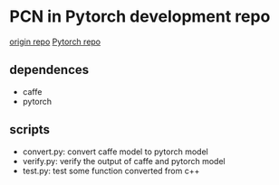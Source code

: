 # PCN in Pytorch development repo

[origin repo](https://github.com/Jack-CV/FaceKit/tree/master/PCN)
[Pytorch repo](https://github.com/siriusdemon/pytorch-PCN)


## dependences
+ caffe 
+ pytorch


## scripts
+ convert.py: convert caffe model to pytorch model 
+ verify.py: verify the output of caffe and pytorch model
+ test.py: test some function converted from c++
